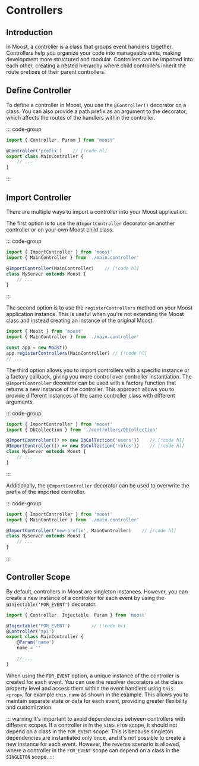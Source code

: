 # Controllers

## Introduction
In Moost, a controller is a class that groups event handlers together.
Controllers help you organize your code into manageable units, making development more structured and modular. Controllers can be imported into each other, creating a nested hierarchy where child controllers inherit the route prefixes of their parent controllers.

## Define Controller
To define a controller in Moost, you use the `@Controller()` decorator on a class. You can also provide a path prefix as an argument to the decorator, which affects the routes of the handlers within the controller.

::: code-group
```ts [main.controller.ts]
import { Controller, Param } from 'moost'

@Controller('prefix')    // [!code hl]
export class MainController {
    // ...
}
```
:::

## Import Controller
There are multiple ways to import a controller into your Moost application.

The first option is to use the `@ImportController` decorator on another controller or on your own Moost child class.

::: code-group
```ts [main.ts]
import { ImportController } from 'moost'
import { MainController } from './main.controller'

@ImportController(MainController)    // [!code hl]
class MyServer extends Moost {
    // ...
}
```
:::

The second option is to use the `registerControllers` method on your Moost application instance. This is useful when you're not extending the Moost class and instead creating an instance of the original Moost.

```ts
import { Moost } from 'moost'
import { MainController } from './main.controller'

const app = new Moost()
app.registerControllers(MainController) // [!code hl]
// ...
```

The third option allows you to import controllers with a specific instance or a factory callback, giving you more control over controller instantiation. The `@ImportController` decorator can be used with a factory function that returns a new instance of the controller. This approach allows you to provide different instances of the same controller class with different arguments.

::: code-group
```ts [main.ts]
import { ImportController } from 'moost'
import { DbCollection } from './controllers/DbCollection'

@ImportController(() => new DbCollection('users'))    // [!code hl]
@ImportController(() => new DbCollection('roles'))    // [!code hl]
class MyServer extends Moost {
    // ...
}
```
:::

Additionally, the `@ImportController` decorator can be used to overwrite the prefix of the imported controller.

::: code-group
```ts [main.ts]
import { ImportController } from 'moost'
import { MainController } from './main.controller'

@ImportController('new-prefix', MainController)    // [!code hl]
class MyServer extends Moost {
    // ...
}
```
:::

## Controller Scope
By default, controllers in Moost are singleton instances. However, you can create a new instance of a controller for each event by using the `@Injectable('FOR_EVENT')` decorator.

```ts
import { Controller, Injectable, Param } from 'moost'

@Injectable('FOR_EVENT')        // [!code hl]
@Controller('api')
export class MainController {
    @Param('name')
    name = ''

    // ...
}
```
When using the `FOR_EVENT` option, a unique instance of the controller is created for each event. You can use the resolver decorators at the class property level and access them within the event handlers using `this.<prop>`, for example `this.name` as shown in the example. This allows you to maintain separate state or data for each event, providing greater flexibility and customization.

::: warning
It's important to avoid dependencies between controllers with different scopes. If a controller is in the `SINGLETON` scope, it should not depend on a class in the `FOR_EVENT` scope. This is because singleton dependencies are instantiated only once, and it's not possible to create a new instance for each event. However, the reverse scenario is allowed, where a controller in the `FOR_EVENT` scope can depend on a class in the `SINGLETON` scope.
:::